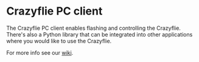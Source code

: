 # Crazyflie PC client

The Crazyflie PC client enables flashing and controlling the Crazyflie.
There's also a Python library that can be integrated into other applications where
you would like to use the Crazyflie.

For more info see our [wiki](http://wiki.bitcraze.se/ "Bitcraze Wiki").



